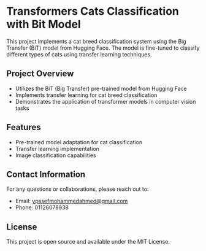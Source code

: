 # Transformers Cats Classification with Bit Model

This project implements a cat breed classification system using the Big Transfer (BiT) model from Hugging Face. The model is fine-tuned to classify different types of cats using transfer learning techniques.

## Project Overview

- Utilizes the BiT (Big Transfer) pre-trained model from Hugging Face
- Implements transfer learning for cat breed classification
- Demonstrates the application of transformer models in computer vision tasks

## Features

- Pre-trained model adaptation for cat classification
- Transfer learning implementation
- Image classification capabilities

## Contact Information

For any questions or collaborations, please reach out to:

- Email: ypssefmohammedahmed@gmail.com
- Phone: 01126078938

## License

This project is open source and available under the MIT License.
